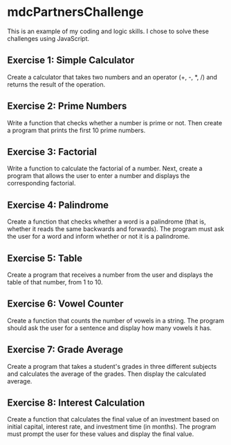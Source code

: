 # mdcPartnersChallenge

This is an example of my coding and logic skills. I chose to solve these challenges using JavaScript.

## Exercise 1: Simple Calculator

Create a calculator that takes two numbers and an operator (+, -, *, /) and returns the result
of the operation.

## Exercise 2: Prime Numbers

Write a function that checks whether a number is prime or not. Then create a program that
prints the first 10 prime numbers.

## Exercise 3: Factorial

Write a function to calculate the factorial of a number. Next, create a program that allows the
user to enter a number and displays the corresponding factorial.

## Exercise 4: Palindrome

Create a function that checks whether a word is a palindrome (that is, whether it reads the
same backwards and forwards). The program must ask the user for a word and inform
whether or not it is a palindrome.

## Exercise 5: Table

Create a program that receives a number from the user and displays the table of that
number, from 1 to 10.

## Exercise 6: Vowel Counter

Create a function that counts the number of vowels in a string. The program should ask the
user for a sentence and display how many vowels it has.

## Exercise 7: Grade Average
Create a program that takes a student's grades in three different subjects and calculates the
average of the grades. Then display the calculated average.

## Exercise 8: Interest Calculation
Create a function that calculates the final value of an investment based on initial capital,
interest rate, and investment time (in months). The program must prompt the user for these
values and display the final value.